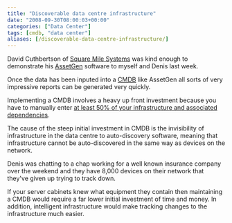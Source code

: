 ```yaml
---
title: "Discoverable data centre infrastructure"
date: "2008-09-30T08:00:03+00:00"
categories: ["Data Center"]
tags: [cmdb, "data center"]
aliases: [/discoverable-data-centre-infrastructure/]
---
```


David Cuthbertson of <a href="http://www.squaremilesystems.com/">Square Mile Systems</a> was kind enough to demonstrate his <a href="http://www.squaremilesystems.com/p_assetgensysmap.html">AssetGen</a> software to myself and Denis last week.

Once the data has been inputed into a <a href="https://en.wikipedia.org/wiki/CMDB">CMDB</a> like AssetGen all sorts of very impressive reports can be generated very quickly.

Implementing a CMDB involves a heavy up front investment because you have to manually enter <a href="http://servicecatalogs.typepad.com/servicecatalogs/2006/04/what_is_the_rel_1.html">at least 50% of your infrastructure and associated dependencies</a>.

The cause of the steep initial investment in CMDB is the invisibility of infrastructure in the data centre to auto-discovery software, meaning that infrastructure cannot be auto-discovered in the same way as devices on the network.

Denis was chatting to a chap working for a well known insurance company over the weekend and they have 8,000 devices on their network that they've given up trying to track down.

If your server cabinets knew what equipment they contain then maintaining a CMDB would require a far lower initial investment of time and money. In addition, intelligent infrastructure would make tracking changes to the infrastructure much easier.
